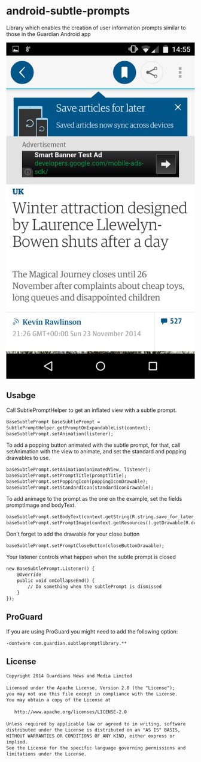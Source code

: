 android-subtle-prompts
======================

Library which enables the creation of user information prompts similar to those in the Guardian Android app

![ScreenShot](sample_small.png?raw=true "Subtle Prompt on view")

Usabge
--------

Call SubtlePromptHelper to get an inflated view with a subtle prompt.

    BaseSubtlePrompt baseSubtlePrompt = SubtlePromptHelper.getPromptOnExpandableList(context);
    baseSubtlePrompt.setAnimation(listener);

To add a popping button animated with the subtle prompt, for that, call setAnimation with the
view to animate, and set the standard and popping drawables to use. 

    baseSubtlePrompt.setAnimation(animatedView, listener);
    baseSubtlePrompt.setPromptTitle(promptTitle);
    baseSubtlePrompt.setPoppingIcon(poppingIconDrawable);
    baseSubtlePrompt.setStandardIcon(standardIconDrawable);

To add animage to the prompt as the one on the example, set the fields promptImage and bodyText.

    baseSubtlePrompt.setBodyText(context.getString(R.string.save_for_later_prompt_body));
    baseSubtlePrompt.setPromptImage(context.getResources().getDrawable(R.drawable.subtle_prompt_image));

Don't forget to add the drawable for your close button

    baseSubtlePrompt.setPromptCloseButton(closeButtonDrawable);

Your listener controls what happen when the subtle prompt is closed

    new BaseSubtlePrompt.Listener() {
        @Override
        public void onCollapseEnd() {
            // Do something when the subtlePrompt is dismissed
        }
    });


ProGuard
--------

If you are using ProGuard you might need to add the following option:
```
-dontwarn com.guardian.subtlepromptlibrary.**
```

License
--------

    Copyright 2014 Guardians News and Media Limited

    Licensed under the Apache License, Version 2.0 (the "License");
    you may not use this file except in compliance with the License.
    You may obtain a copy of the License at

       http://www.apache.org/licenses/LICENSE-2.0

    Unless required by applicable law or agreed to in writing, software
    distributed under the License is distributed on an "AS IS" BASIS,
    WITHOUT WARRANTIES OR CONDITIONS OF ANY KIND, either express or implied.
    See the License for the specific language governing permissions and
    limitations under the License.



